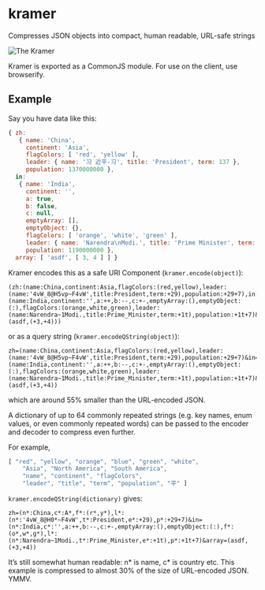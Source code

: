 kramer
======

Compresses JSON objects into compact, human readable, URL-safe strings

![The Kramer](http://i.imgur.com/FlT7iIc.jpg)

Kramer is exported as a CommonJS module. For use on the client, use browserify.

Example
-------

Say you have data like this:

```javascript
{ zh: 
   { name: 'China',
     continent: 'Asia',
     flagColors: [ 'red', 'yellow' ],
     leader: { name: '习 近平-习', title: 'President', term: 137 },
     population: 1370000000 },
  in: 
   { name: 'India',
     continent: '',
     a: true,
     b: false,
     c: null,
     emptyArray: [],
     emptyObject: {},
     flagColors: [ 'orange', 'white', 'green' ],
     leader: { name: 'Narendra\nModi.', title: 'Prime Minister', term: 119 },
     population: 1190000000 },
  array: [ 'asdf', [ 3, 4 ] ] }
```

Kramer encodes this as a safe URI Component (`kramer.encode(object)`):

```
(zh:(name:China,continent:Asia,flagColors:(red,yellow),leader:(name:'4vW_8@H5vp~F4vW',title:President,term:+29),population:+29+7),in:(name:India,continent:'',a:++,b:--,c:+-,emptyArray:(),emptyObject:(:),flagColors:(orange,white,green),leader:(name:Narendra~1Modi.,title:Prime_Minister,term:+1t),population:+1t+7)&array=(asdf,(+3,+4)))
```

or as a query string (`kramer.encodeQString(object)`):

```
zh=(name:China,continent:Asia,flagColors:(red,yellow),leader:(name:'4vW_8@H5vp~F4vW',title:President,term:+29),population:+29+7)&in=(name:India,continent:'',a:++,b:--,c:+-,emptyArray:(),emptyObject:(:),flagColors:(orange,white,green),leader:(name:Narendra~1Modi.,title:Prime_Minister,term:+1t),population:+1t+7)&array=(asdf,(+3,+4))
```

which are around 55% smaller than the URL-encoded JSON.

A dictionary of up to 64 commonly repeated strings (e.g. key names, enum values, or even commonly repeated words) can be passed to the encoder and decoder to compress even further.

For example,

```javascript
[ "red", "yellow", "orange", "blue", "green", "white",
	"Asia", "North America", "South America",
	"name", "continent", "flagColors",
	"leader", "title", "term", "population", "平" ]
```

`kramer.encodeQString(dictionary)` gives:

```
zh=(n*:China,c*:A*,f*:(r*,y*),l*:(n*:'4vW_8@H0*~F4vW',t*:President,e*:+29),p*:+29+7)&in=(n*:India,c*:'',a:++,b:--,c:+-,emptyArray:(),emptyObject:(:),f*:(o*,w*,g*),l*:(n*:Narendra~1Modi.,t*:Prime_Minister,e*:+1t),p*:+1t+7)&array=(asdf,(+3,+4))
```

It’s still somewhat human readable: n* is name, c* is country etc. This example is compressed to almost 30% of the size of URL-encoded JSON. YMMV.
